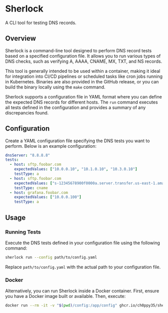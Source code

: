 # Sherlock

A CLI tool for testing DNS records.

## Overview

Sherlock is a command-line tool designed to perform DNS record tests based on a specified configuration file. It allows you to run various types of DNS checks, such as verifying A, AAAA, CNAME, MX, TXT, and NS records.

This tool is generally intended to be used within a container, making it ideal for integration into CI/CD pipelines or scheduled tasks like cron jobs running in Kubernetes. Binaries are also provided in the GitHub release, or you can build the binary locally using the `make` command.

Sherlock supports a configuration file in YAML format where you can define the expected DNS records for different hosts. The `run` command executes all tests defined in the configuration and provides a summary of any discrepancies found.

## Configuration

Create a YAML configuration file specifying the DNS tests you want to perform. Below is an example configuration:

```yaml
dnsServer: "8.8.8.8"
tests:
  - host: sftp.foobar.com
    expectedValues: ["10.0.0.10", "10.1.0.10", "10.3.0.10"]
    testType: a
  - host: sftp.foobar.com
    expectedValues: ["s-12345678900f0000a.server.transfer.us-east-1.amazonaws.com."]
    testType: cname
  - host: grafana.foobar.com
    expectedValues: ["10.0.0.100"]
    testType: a
```

## Usage

### Running Tests

Execute the DNS tests defined in your configuration file using the following command:

```bash
sherlock run --config path/to/config.yaml
```

Replace `path/to/config.yaml` with the actual path to your configuration file.

### Docker

Alternatively, you can run Sherlock inside a Docker container. First, ensure you have a Docker image built or available. Then, execute:

```bash
docker run --rm -it -v "$(pwd)/config:/app/config" ghcr.io/ch0ppy35/sherlock:v0.4.2 run --config /app/config/config.yaml
```
